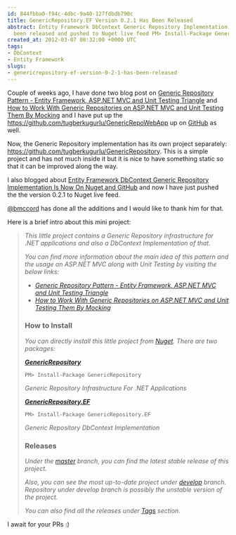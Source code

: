 ```yaml
---
id: 844fbba0-f94c-4dbc-9a40-127fdbdb790c
title: GenericRepository.EF Version 0.2.1 Has Been Released
abstract: Entity Framework DbContext Generic Repository Implementation v0.2.1 has
  been released and pushed to Nuget live feed PM> Install-Package GenericRepository.EF
created_at: 2012-03-07 08:32:00 +0000 UTC
tags:
- DbContext
- Entity Framework
slugs:
- genericrepository-ef-version-0-2-1-has-been-released
---
```


<p>Couple of weeks ago, I have done two blog post on <a href="https://www.tugberkugurlu.com/archive/generic-repository-pattern-entity-framework-asp-net-mvc-and-unit-testing-triangle">Generic Repository Pattern - Entity Framework, ASP.NET MVC and Unit Testing Triangle</a> and <a href="https://www.tugberkugurlu.com/archive/how-to-work-with-generic-repositories-on-asp-net-mvc-and-unit-testing-them-by-mocking">How to Work With Generic Repositories on ASP.NET MVC and Unit Testing Them By Mocking</a> and I have put up the <a href="https://github.com/tugberkugurlu/GenericRepoWebApp">https://github.com/tugberkugurlu/GenericRepoWebApp</a> up on <a title="http://github.com" href="http://github.com" target="_blank">GitHub</a> as well.</p>
<p>Now, the Generic Repository implementation has its own project separately: <a href="https://github.com/tugberkugurlu/GenericRepository">https://github.com/tugberkugurlu/GenericRepository</a>. This is a simple project and has not much inside it but it is nice to have something static so that it can be improved along the way.</p>
<p>I also blogged about <a title="https://www.tugberkugurlu.com/archive/entity-framework-dbcontext-generic-repository-implementation-is-now-on-nuget-and-github" href="https://www.tugberkugurlu.com/archive/entity-framework-dbcontext-generic-repository-implementation-is-now-on-nuget-and-github" target="_blank">Entity Framework DbContext Generic Repository Implementation Is Now On Nuget and GitHub</a> and now I have just pushed the the version 0.2.1 to Nuget live feed.</p>
<p><a title="https://github.com/bmccord" href="https://github.com/bmccord" target="_blank">@bmccord</a> has done all the additions and I would like to thank him for that.</p>
<p>Here is a brief intro about this mini project:</p>
<blockquote>
<p><em>This little project contains a Generic Repository infrastructure for .NET applications and also a DbContext Implementation of that.</em></p>
<p><em>You can find more information about the main idea of this pattern and the usage on ASP.NET MVC along with Unit Testing by visiting the below links:</em></p>
<ul>
<li><a href="https://www.tugberkugurlu.com/archive/generic-repository-pattern-entity-framework-asp-net-mvc-and-unit-testing-triangle"><em>Generic Repository Pattern - Entity Framework, ASP.NET MVC and Unit Testing Triangle</em></a></li>
<li><a href="https://www.tugberkugurlu.com/archive/how-to-work-with-generic-repositories-on-asp-net-mvc-and-unit-testing-them-by-mocking"><em>How to Work With Generic Repositories on ASP.NET MVC and Unit Testing Them By Mocking</em></a></li>
</ul>
<h3>How to Install</h3>
<p><em>You can directly install this little project from </em><a href="http://nuget.org/"><em>Nuget</em></a><em>. There are two packages:</em></p>
<p><a href="https://nuget.org/packages/GenericRepository" target="_blank"><strong><em>GenericRepository</em></strong></a></p>
<div class="nuget-badge">
<p><code>PM&gt; Install-Package GenericRepository </code></p>
</div>
<p><em>Generic Repository Infrastructure For .NET Applications</em></p>
<p><strong><a href="https://nuget.org/packages/GenericRepository.EF"><em>GenericRepository.EF</em></a></strong></p>
<div class="nuget-badge">
<p><code>PM&gt; Install-Package GenericRepository.EF </code></p>
</div>
<p><em>Generic Repository DbContext Implementation</em></p>
<h3>Releases</h3>
<p><em>Under the </em><a href="https://github.com/tugberkugurlu/GenericRepository"><em>master</em></a><em> branch, you can find the latest stable release of this project.</em></p>
<p><em>Also, you can see the most up-to-date project under </em><a href="https://github.com/tugberkugurlu/GenericRepository/tree/develop"><em>develop</em></a><em> branch. Repository under develop branch is possibly the unstable version of the project.</em></p>
<p><em>You can also find all the releases under </em><a href="https://github.com/tugberkugurlu/GenericRepository/tags"><em>Tags</em></a><em> section.</em></p>
</blockquote>
<p>I await for your PRs :)</p>